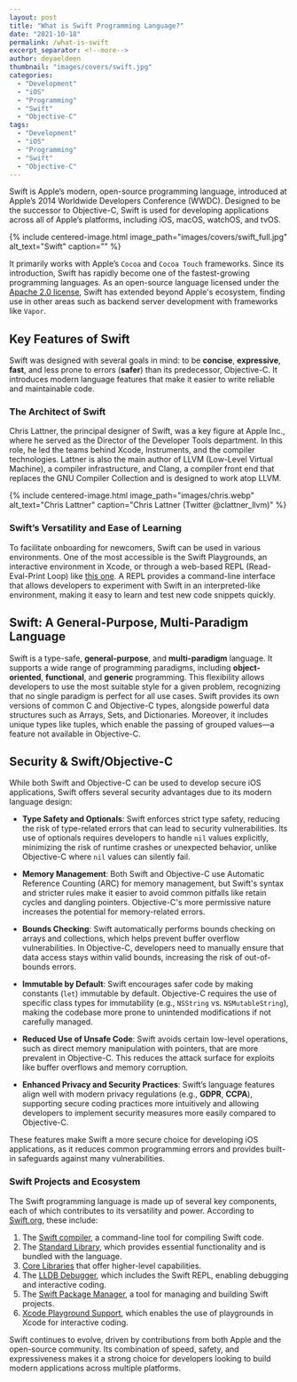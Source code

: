 ```yaml
---
layout: post
title: "What is Swift Programming Language?"
date: "2021-10-18"
permalink: /what-is-swift
excerpt_separator: <!--more-->
author: deyaeldeen
thumbnail: "images/covers/swift.jpg"
categories: 
  - "Development"
  - "iOS"
  - "Programming"
  - "Swift"
  - "Objective-C"
tags: 
  - "Development"
  - "iOS"
  - "Programming"
  - "Swift"
  - "Objective-C"
---
```


Swift is Apple’s modern, open-source programming language, introduced at Apple’s 2014 Worldwide Developers Conference (WWDC). Designed to be the successor to Objective-C, Swift is used for developing applications across all of Apple’s platforms, including iOS, macOS, watchOS, and tvOS. 

<!--more-->

{%
 include centered-image.html 
 image_path="images/covers/swift_full.jpg"
 alt_text="Swift" 
 caption=""
%}

It primarily works with Apple’s `Cocoa` and `Cocoa Touch` frameworks. Since its introduction, Swift has rapidly become one of the fastest-growing programming languages. As an open-source language licensed under the [Apache 2.0 license](https://swift.org/LICENSE.txt), Swift has extended beyond Apple's ecosystem, finding use in other areas such as backend server development with frameworks like `Vapor`.

## Key Features of Swift

Swift was designed with several goals in mind: to be **concise**, **expressive**, **fast**, and less prone to errors (**safer**) than its predecessor, Objective-C. It introduces modern language features that make it easier to write reliable and maintainable code.

### The Architect of Swift

Chris Lattner, the principal designer of Swift, was a key figure at Apple Inc., where he served as the Director of the Developer Tools department. In this role, he led the teams behind Xcode, Instruments, and the compiler technologies. Lattner is also the main author of LLVM (Low-Level Virtual Machine), a compiler infrastructure, and Clang, a compiler front end that replaces the GNU Compiler Collection and is designed to work atop LLVM.

{%
 include centered-image.html 
 image_path="images/chris.webp"
 alt_text="Chris Lattner" 
 caption="Chris Lattner (Twitter @clattner\_llvm)"
%}

### Swift’s Versatility and Ease of Learning

To facilitate onboarding for newcomers, Swift can be used in various environments. One of the most accessible is the Swift Playgrounds, an interactive environment in Xcode, or through a web-based REPL (Read-Eval-Print Loop) like [this one](https://replit.com/languages/swift). A REPL provides a command-line interface that allows developers to experiment with Swift in an interpreted-like environment, making it easy to learn and test new code snippets quickly.

## Swift: A General-Purpose, Multi-Paradigm Language

Swift is a type-safe, **general-purpose**, and **multi-paradigm** language. It supports a wide range of programming paradigms, including **object-oriented**, **functional**, and **generic** programming. This flexibility allows developers to use the most suitable style for a given problem, recognizing that no single paradigm is perfect for all use cases. Swift provides its own versions of common C and Objective-C types, alongside powerful data structures such as Arrays, Sets, and Dictionaries. Moreover, it includes unique types like tuples, which enable the passing of grouped values—a feature not available in Objective-C.

## Security & Swift/Objective-C

While both Swift and Objective-C can be used to develop secure iOS applications, Swift offers several security advantages due to its modern language design:

- **Type Safety and Optionals**: Swift enforces strict type safety, reducing the risk of type-related errors that can lead to security vulnerabilities. Its use of optionals requires developers to handle `nil` values explicitly, minimizing the risk of runtime crashes or unexpected behavior, unlike Objective-C where `nil` values can silently fail.

- **Memory Management**: Both Swift and Objective-C use Automatic Reference Counting (ARC) for memory management, but Swift's syntax and stricter rules make it easier to avoid common pitfalls like retain cycles and dangling pointers. Objective-C's more permissive nature increases the potential for memory-related errors.

- **Bounds Checking**: Swift automatically performs bounds checking on arrays and collections, which helps prevent buffer overflow vulnerabilities. In Objective-C, developers need to manually ensure that data access stays within valid bounds, increasing the risk of out-of-bounds errors.

- **Immutable by Default**: Swift encourages safer code by making constants (`let`) immutable by default. Objective-C requires the use of specific class types for immutability (e.g., `NSString` vs. `NSMutableString`), making the codebase more prone to unintended modifications if not carefully managed.

- **Reduced Use of Unsafe Code**: Swift avoids certain low-level operations, such as direct memory manipulation with pointers, that are more prevalent in Objective-C. This reduces the attack surface for exploits like buffer overflows and memory corruption.

- **Enhanced Privacy and Security Practices**: Swift’s language features align well with modern privacy regulations (e.g., **GDPR**, **CCPA**), supporting secure coding practices more intuitively and allowing developers to implement security measures more easily compared to Objective-C.

These features make Swift a more secure choice for developing iOS applications, as it reduces common programming errors and provides built-in safeguards against many vulnerabilities.

### Swift Projects and Ecosystem

The Swift programming language is made up of several key components, each of which contributes to its versatility and power. According to [Swift.org](https://swift.org), these include:

1. The [Swift compiler](https://swift.org/compiler-stdlib/), a command-line tool for compiling Swift code.
2. The [Standard Library](https://swift.org/compiler-stdlib/), which provides essential functionality and is bundled with the language.
3. [Core Libraries](https://swift.org/core-libraries/) that offer higher-level capabilities.
4. The [LLDB Debugger](https://swift.org/lldb/), which includes the Swift REPL, enabling debugging and interactive coding.
5. The [Swift Package Manager](https://swift.org/package-manager/), a tool for managing and building Swift projects.
6. [Xcode Playground Support](https://swift.org/lldb/#xcode-playground-support), which enables the use of playgrounds in Xcode for interactive coding.

Swift continues to evolve, driven by contributions from both Apple and the open-source community. Its combination of speed, safety, and expressiveness makes it a strong choice for developers looking to build modern applications across multiple platforms.
